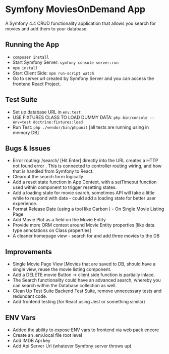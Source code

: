 # Symfony MoviesOnDemand App

A Symfony 4.4 CRUD functionality application that allows you search for movies and add them to your database.

## Running the App

- `composer install`
- Start Symfony Server: `symfony console server:run`
- `npm install`
- Start Client Side: `npm run-script watch`
- Go to server url created by Symfony Server and you can access the frontend React Project.

## Test Suite

- Set up database URL in `env.test` 
- USE FIXTURES CLASS TO LOAD DUMMY DATA: `php bin/console --env=test doctrine:fixtures:load`
- Run Test: `php ./vendor/bin/phpunit` [all tests are running using in memory DB]

## Bugs & Issues
- Error routing: /search/<searchTerm> [Hit Enter] directly into the URL creates a HTTP not found error . This is connected to controller routing wiring, and how that is handled from Symfony to React.
- Clearout the search form logically .
- Add a reset state function in App Context, with a setTimeout function used within component to trigger resetting states.
-  Add a loading state for movie search, sometimes API will take a little while to respond with data - could add a loading state for better user experience.
- Format Release Date (using a tool like Carbon ) - On Single Movie Listing Page
- Add Movie Plot as a field on the Movie Entity 
- Provide more ORM context around Movie Entity properties [like data type annotations on Class properties]
- A cleaner homepage view - search for and add three movies to the DB

## Improvements
- Single Movie Page View [Movies that are saved to DB, should have a single view, reuse the movie listing component.
- Add a DELETE movie Button -> client side function is partially inlace.
- The Search functionality could have an advanced search, whereby you can search within the Database collection as well.
- Clean Up Test Suite Backend Test Suite, remove unnecessary tests and redundant code.
- Add frontend testing (for React using Jest or something similar)

## ENV Vars
- Added the ability to expose ENV vars to frontend via web pack encore 
- Create an .env.local file root level
- Add IMDB Api key
- Add Api Server Url (whatever Symfony server throws up)